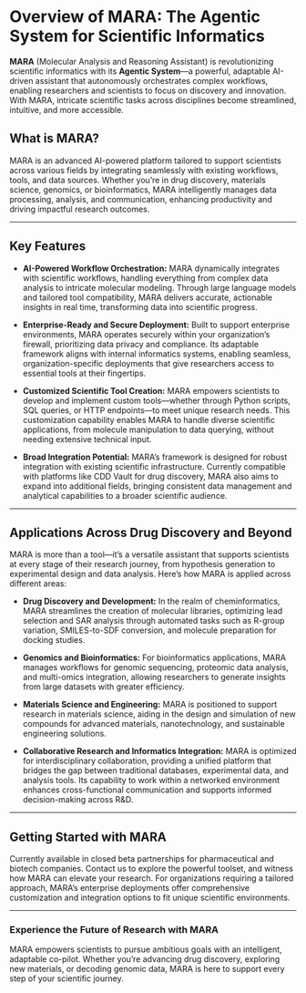 # Overview of MARA: The Agentic System for Scientific Informatics

**MARA** (Molecular Analysis and Reasoning Assistant) is revolutionizing scientific informatics with its **Agentic System**—a powerful, adaptable AI-driven assistant that autonomously orchestrates complex workflows, enabling researchers and scientists to focus on discovery and innovation. With MARA, intricate scientific tasks across disciplines become streamlined, intuitive, and more accessible.

## What is MARA?

MARA is an advanced AI-powered platform tailored to support scientists across various fields by integrating seamlessly with existing workflows, tools, and data sources. Whether you’re in drug discovery, materials science, genomics, or bioinformatics, MARA intelligently manages data processing, analysis, and communication, enhancing productivity and driving impactful research outcomes.

---

## Key Features

- **AI-Powered Workflow Orchestration:** MARA dynamically integrates with scientific workflows, handling everything from complex data analysis to intricate molecular modeling. Through large language models and tailored tool compatibility, MARA delivers accurate, actionable insights in real time, transforming data into scientific progress.

- **Enterprise-Ready and Secure Deployment:** Built to support enterprise environments, MARA operates securely within your organization’s firewall, prioritizing data privacy and compliance. Its adaptable framework aligns with internal informatics systems, enabling seamless, organization-specific deployments that give researchers access to essential tools at their fingertips.

- **Customized Scientific Tool Creation:** MARA empowers scientists to develop and implement custom tools—whether through Python scripts, SQL queries, or HTTP endpoints—to meet unique research needs. This customization capability enables MARA to handle diverse scientific applications, from molecule manipulation to data querying, without needing extensive technical input.

- **Broad Integration Potential:** MARA’s framework is designed for robust integration with existing scientific infrastructure. Currently compatible with platforms like CDD Vault for drug discovery, MARA also aims to expand into additional fields, bringing consistent data management and analytical capabilities to a broader scientific audience.

---

## Applications Across Drug Discovery and Beyond

MARA is more than a tool—it’s a versatile assistant that supports scientists at every stage of their research journey, from hypothesis generation to experimental design and data analysis. Here’s how MARA is applied across different areas:

- **Drug Discovery and Development:** In the realm of cheminformatics, MARA streamlines the creation of molecular libraries, optimizing lead selection and SAR analysis through automated tasks such as R-group variation, SMILES-to-SDF conversion, and molecule preparation for docking studies.

- **Genomics and Bioinformatics:** For bioinformatics applications, MARA manages workflows for genomic sequencing, proteomic data analysis, and multi-omics integration, allowing researchers to generate insights from large datasets with greater efficiency.

- **Materials Science and Engineering:** MARA is positioned to support research in materials science, aiding in the design and simulation of new compounds for advanced materials, nanotechnology, and sustainable engineering solutions.

- **Collaborative Research and Informatics Integration:** MARA is optimized for interdisciplinary collaboration, providing a unified platform that bridges the gap between traditional databases, experimental data, and analysis tools. Its capability to work within a networked environment enhances cross-functional communication and supports informed decision-making across R&D.

---

## Getting Started with MARA

Currently available in closed beta partnerships for pharmaceutical and biotech companies. Contact us to explore the powerful toolset, and witness how MARA can elevate your research. For organizations requiring a tailored approach, MARA’s enterprise deployments offer comprehensive customization and integration options to fit unique scientific environments.

---

### Experience the Future of Research with MARA

MARA empowers scientists to pursue ambitious goals with an intelligent, adaptable co-pilot. Whether you’re advancing drug discovery, exploring new materials, or decoding genomic data, MARA is here to support every step of your scientific journey.
